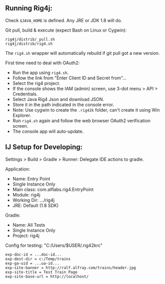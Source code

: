 ## Running Rig4j:

Check `$JAVA_HOME` is defined. Any JRE or JDK 1.8 will do.

Git pull, build & execute (expect Bash on Linux or Cygwin):

    rig4j/distrib/_pull.sh
    rig4j/distrib/rig4.sh

The `rig4.sh` wrapper will automatically rebuild if git pull got a new version.

First time need to deal with OAuth2:
* Run the app using `rig4.sh`.
* Follow the link from "Enter Client ID and Secret from"...
* Select the rig4 project.
* If the console shows the IAM (admin) screen, use 3-dot menu > API > Credentials.
* Select Java Rig4 Json and download JSON.
* Store it in the path indicated in the console error.
* Note: Use cygwin to create the `.rig42k` folder, can't create it using Win Explorer.
* Run `rig4.sh` again and follow the web browser OAuth2 verification screen.
* The console app will auto-update.

## IJ Setup for Developing:

Settings > Build > Gradle > Runner: Delegate IDE actions to gradle.

Application:
* Name: Entry Point
* Single Instance Only
* Main class: com.alflabs.rig4.EntryPoint
* Module: rig4j
* Working Dir: .../rig4j
* JRE: Default (1.8 SDK)

Gradle:
* Name: All Tests
* Single Instance Only
* Project: rig4j

Config for testing: "C:/Users/$USER/.rig42krc"

    exp-doc-id = ...doc-id...
    exp-dest-dir = c:/Temp/trains
    exp-ga-uid = ...ua-id...
    exp-site-banner = http://ralf.alfray.com/trains/header.jpg
    exp-site-title = Test Train Page
    exp-site-base-url = http://localhost/

